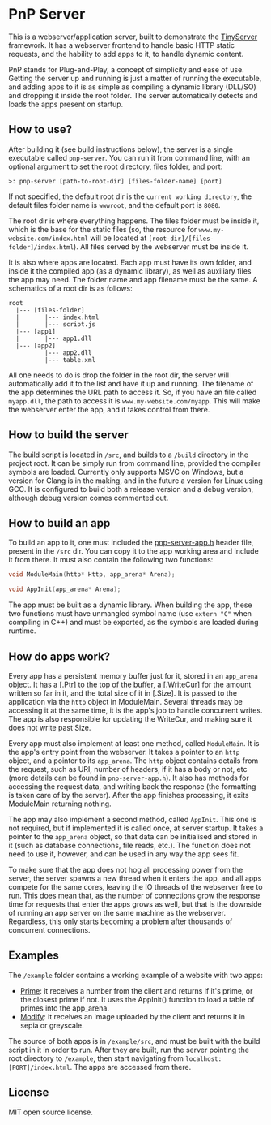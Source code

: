 # PnP Server

This is a webserver/application server, built to demonstrate the [TinyServer](https://github.com/robertofig85/TinyServer) framework. It has a webserver frontend to handle basic HTTP static requests, and the hability to add apps to it, to handle dynamic content.

PnP stands for Plug-and-Play, a concept of simplicity and ease of use. Getting the server up and running is just a matter of running the executable, and adding apps to it is as simple as compiling a dynamic library (DLL/SO) and dropping it inside the root folder. The server automatically detects and loads the apps present on startup.

## How to use?

After building it (see build instructions below), the server is a single executable called `pnp-server`. You can run it from command line, with an optional argument to set the root directory, files folder, and port:

```
>: pnp-server [path-to-root-dir] [files-folder-name] [port]
```

If not specified, the default root dir is the `current working directory`, the default files folder name is `wwwroot`, and the default port is `8080`.

The root dir is where everything happens. The files folder must be inside it, which is the base for the static files (so, the resource for `www.my-website.com/index.html` will be located at `[root-dir]/[files-folder]/index.html`). All files served by the webserver must be inside it.

It is also where apps are located. Each app must have its own folder, and inside it the compiled app (as a dynamic library), as well as auxiliary files the app may need. The folder name and app filename must be the same. A schematics of a root dir is as follows:

```
root
  |--- [files-folder]
  |       |--- index.html
  |       |--- script.js
  |--- [app1]
  |       |--- app1.dll
  |--- [app2]
          |--- app2.dll
          |--- table.xml
```

All one needs to do is drop the folder in the root dir, the server will automatically add it to the list and have it up and running. The filename of the app determines the URL path to access it. So, if you have an file called `myapp.dll`, the path to access it is `www.my-website.com/myapp`. This will make the webserver enter the app, and it takes control from there.

## How to build the server

The build script is located in `/src`, and builds to a `/build` directory in the project root. It can be simply run from command line, provided the compiler symbols are loaded. Currently only supports MSVC on Windows, but a version for Clang is in the making, and in the future a version for Linux using GCC. It is configured to build both a release version and a debug version, although debug version comes commented out.

## How to build an app

To build an app to it, one must included the [pnp-server-app.h](src/pnp-server-app.h) header file, present in the `/src` dir. You can copy it to the app working area and include it from there. It must also contain the following two functions:

```c
void ModuleMain(http* Http, app_arena* Arena);

void AppInit(app_arena* Arena);
```

The app must be built as a dynamic library. When building the app, these two functions must have unmangled symbol name (use `extern "C"` when compiling in C++) and must be exported, as the symbols are loaded during runtime.

## How do apps work?

Every app has a persistent memory buffer just for it, stored in an `app_arena` object. It has a [.Ptr] to the top of the buffer, a [.WriteCur] for the amount written so far in it, and the total size of it in [.Size]. It is passed to the application via the `http` object in ModuleMain. Several threads may be accessing it at the same time, it is the app's job to handle concurrent writes. The app is also responsible for updating the WriteCur, and making sure it does not write past Size.

Every app must also implement at least one method, called `ModuleMain`. It is the app's entry point from the webserver. It takes a pointer to an `http` object, and a pointer to its `app_arena`. The `http` object contains details from the request, such as URI, number of headers, if it has a body or not, etc (more details can be found in `pnp-server-app.h`). It also has methods for accessing the request data, and writing back the response (the formatting is taken care of by the server). After the app finishes processing, it exits ModuleMain returning nothing.

The app may also implement a second method, called `AppInit`. This one is not required, but if implemented it is called once, at server startup. It takes a pointer to the `app_arena` object, so that data can be initialised and stored in it (such as database connections, file reads, etc.). The function does not need to use it, however, and can be used in any way the app sees fit.

To make sure that the app does not hog all processing power from the server, the server spawns a new thread when it enters the app, and all apps compete for the same cores, leaving the IO threads of the webserver free to run. This does mean that, as the number of connections grow the response time for requests that enter the apps grows as well, but that is the downside of running an app server on the same machine as the webserver. Regardless, this only starts becoming a problem after thousands of concurrent connections.

## Examples

The `/example` folder contains a working example of a website with two apps:

* [Prime](/example/src/prime.c):  it receives a number from the client and returns if it's prime, or the closest prime if not. It uses the AppInit() function to load a table of primes into the app_arena.
* [Modify](/example/src/modify.cpp): it receives an image uploaded by the client and returns it in sepia or greyscale.

The source of both apps is in `/example/src`, and must be built with the build script in it in order to run. After they are built, run the server pointing the root directory to `/example`, then start navigating from `localhost:[PORT]/index.html`. The apps are accessed from there.

## License

MIT open source license.